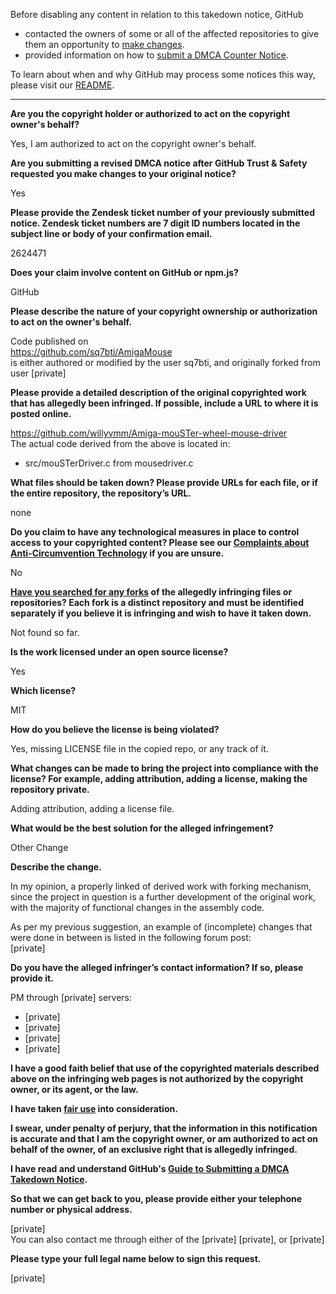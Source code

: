 Before disabling any content in relation to this takedown notice, GitHub
- contacted the owners of some or all of the affected repositories to give them an opportunity to [make changes](https://docs.github.com/en/github/site-policy/dmca-takedown-policy#a-how-does-this-actually-work).
- provided information on how to [submit a DMCA Counter Notice](https://docs.github.com/en/articles/guide-to-submitting-a-dmca-counter-notice).

To learn about when and why GitHub may process some notices this way, please visit our [README](https://github.com/github/dmca/blob/master/README.md#anatomy-of-a-takedown-notice).

---

**Are you the copyright holder or authorized to act on the copyright owner's behalf?**

Yes, I am authorized to act on the copyright owner's behalf.

**Are you submitting a revised DMCA notice after GitHub Trust & Safety requested you make changes to your original notice?**

Yes

**Please provide the Zendesk ticket number of your previously submitted notice. Zendesk ticket numbers are 7 digit ID numbers located in the subject line or body of your confirmation email.**

2624471

**Does your claim involve content on GitHub or npm.js?**

GitHub

**Please describe the nature of your copyright ownership or authorization to act on the owner's behalf.**

Code published on  
https://github.com/sq7bti/AmigaMouse  
is either authored or modified by the user sq7bti, and originally forked from user [private]

**Please provide a detailed description of the original copyrighted work that has allegedly been infringed. If possible, include a URL to where it is posted online.**

https://github.com/willyvmm/Amiga-mouSTer-wheel-mouse-driver  
The actual code derived from the above is located in:  
- src/mouSTerDriver.c from mousedriver.c

**What files should be taken down? Please provide URLs for each file, or if the entire repository, the repository’s URL.**

none

**Do you claim to have any technological measures in place to control access to your copyrighted content? Please see our <a href="https://docs.github.com/articles/guide-to-submitting-a-dmca-takedown-notice#complaints-about-anti-circumvention-technology">Complaints about Anti-Circumvention Technology</a> if you are unsure.**

No

**<a href="https://docs.github.com/articles/dmca-takedown-policy#b-what-about-forks-or-whats-a-fork">Have you searched for any forks</a> of the allegedly infringing files or repositories? Each fork is a distinct repository and must be identified separately if you believe it is infringing and wish to have it taken down.**

Not found so far.

**Is the work licensed under an open source license?**

Yes

**Which license?**

MIT

**How do you believe the license is being violated?**

Yes, missing LICENSE file in the copied repo, or any track of it.

**What changes can be made to bring the project into compliance with the license? For example, adding attribution, adding a license, making the repository private.**

Adding attribution, adding a license file.

**What would be the best solution for the alleged infringement?**

Other Change

**Describe the change.**

In my opinion, a properly linked of derived work with forking mechanism, since the project in question is a further development of the original work, with the majority of functional changes in the assembly code.

As per my previous suggestion, an example of (incomplete) changes that were done in between is listed in the following forum post:  
[private]

**Do you have the alleged infringer’s contact information? If so, please provide it.**

PM through [private] servers:  
- [private]  
- [private]  
- [private]  
- [private]  

**I have a good faith belief that use of the copyrighted materials described above on the infringing web pages is not authorized by the copyright owner, or its agent, or the law.**

**I have taken <a href="https://www.lumendatabase.org/topics/22">fair use</a> into consideration.**

**I swear, under penalty of perjury, that the information in this notification is accurate and that I am the copyright owner, or am authorized to act on behalf of the owner, of an exclusive right that is allegedly infringed.**

**I have read and understand GitHub's <a href="https://docs.github.com/articles/guide-to-submitting-a-dmca-takedown-notice/">Guide to Submitting a DMCA Takedown Notice</a>.**

**So that we can get back to you, please provide either your telephone number or physical address.**

[private]  
You can also contact me through either of the [private] [private], or [private]

**Please type your full legal name below to sign this request.**

[private]  
